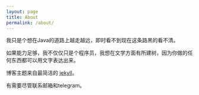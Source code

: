 ```yaml
---
layout: page
title: About
permalink: /about/
---
```


我只是个想在Java的道路上越走越远，即时看不到现在这条路黑的看不清。

如果能力足够，我不仅仅只是个程序员，我想在文学方面有所建树，因为你做的任何东西都可以用文字表达出来。

博客主题来自最简洁的 [jekyll](https://github.com/jekyll/minima)。

有需要尽管联系邮箱和telegram。

<!-- This is the base Jekyll theme. You can find out more info about customizing your Jekyll theme, as well as basic Jekyll usage documentation at [jekyllrb.com](https://jekyllrb.com/)

You can find the source code for Minima at GitHub:
[jekyll][jekyll-organization] /
[minima](https://github.com/jekyll/minima)

You can find the source code for Jekyll at GitHub:
[jekyll][jekyll-organization] /
[jekyll](https://github.com/jekyll/jekyll)


[jekyll-organization]: https://github.com/jekyll -->
